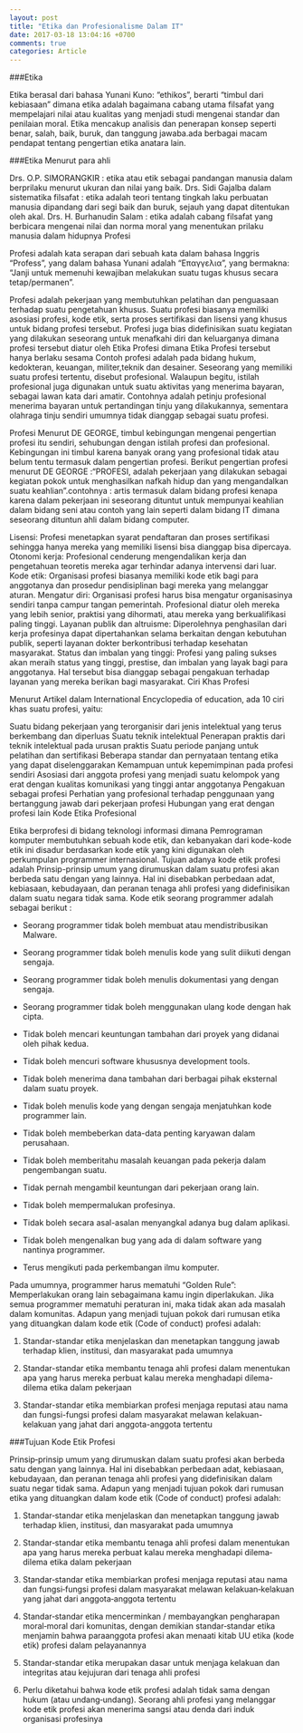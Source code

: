 ```yaml
---
layout: post
title: "Etika dan Profesionalisme Dalam IT"
date: 2017-03-18 13:04:16 +0700
comments: true
categories: Article
---
```


###Etika

Etika berasal dari bahasa Yunani Kuno: “ethikos”, berarti “timbul dari kebiasaan” dimana etika adalah bagaimana cabang utama filsafat yang mempelajari nilai atau kualitas yang menjadi studi mengenai standar dan penilaian moral. Etika mencakup analisis dan penerapan konsep seperti benar, salah, baik, buruk, dan tanggung jawaba.ada berbagai macam pendapat tentang pengertian etika anatara lain.

<!-- more -->

###Etika Menurut para ahli

Drs. O.P. SIMORANGKIR : etika atau etik sebagai pandangan manusia dalam berprilaku menurut ukuran dan nilai yang baik.
Drs. Sidi Gajalba dalam sistematika filsafat : etika adalah teori tentang tingkah laku perbuatan manusia dipandang dari segi baik dan buruk, sejauh yang dapat ditentukan oleh akal.
Drs. H. Burhanudin Salam : etika adalah cabang filsafat yang berbicara mengenai nilai dan norma moral yang menentukan prilaku manusia dalam hidupnya
Profesi

Profesi adalah kata serapan dari sebuah kata dalam bahasa Inggris “Profess”, yang dalam bahasa Yunani adalah “Επαγγελια”, yang bermakna: “Janji untuk memenuhi kewajiban melakukan suatu tugas khusus secara tetap/permanen”.

Profesi adalah pekerjaan yang membutuhkan pelatihan dan penguasaan terhadap suatu pengetahuan khusus. Suatu profesi biasanya memiliki asosiasi profesi, kode etik, serta proses sertifikasi dan lisensi yang khusus untuk bidang profesi tersebut. Profesi juga bias didefinisikan suatu kegiatan yang dilakukan seseorang untuk menafkahi diri dan keluarganya dimana profesi tersebut diatur oleh Etika Profesi dimana Etika Profesi tersebut hanya berlaku sesama Contoh profesi adalah pada bidang hukum, kedokteran, keuangan, militer,teknik dan desainer. Seseorang yang memiliki suatu profesi tertentu, disebut profesional. Walaupun begitu, istilah profesional juga digunakan untuk suatu aktivitas yang menerima bayaran, sebagai lawan kata dari amatir. Contohnya adalah petinju profesional menerima bayaran untuk pertandingan tinju yang dilakukannya, sementara olahraga tinju sendiri umumnya tidak dianggap sebagai suatu profesi.

Profesi Menurut DE GEORGE, timbul kebingungan mengenai pengertian profesi itu sendiri, sehubungan dengan istilah profesi dan profesional. Kebingungan ini timbul karena banyak orang yang profesional tidak atau belum tentu termasuk dalam pengertian profesi. Berikut pengertian profesi menurut DE GEORGE :“PROFESI, adalah pekerjaan yang dilakukan sebagai kegiatan pokok untuk menghasilkan nafkah hidup dan yang mengandalkan suatu keahlian”.contohnya : artis termasuk dalam bidang profesi kenapa karena dalam pekerjaan ini seseorang dituntut untuk mempunyai keahlian dalam bidang seni atau contoh yang lain seperti dalam bidang IT dimana seseorang dituntun ahli dalam bidang computer.

Lisensi: Profesi menetapkan syarat pendaftaran dan proses sertifikasi sehingga hanya mereka yang memiliki lisensi bisa dianggap bisa dipercaya.
Otonomi kerja: Profesional cenderung mengendalikan kerja dan pengetahuan teoretis mereka agar terhindar adanya intervensi dari luar.
Kode etik: Organisasi profesi biasanya memiliki kode etik bagi para anggotanya dan prosedur pendisiplinan bagi mereka yang melanggar aturan.
Mengatur diri: Organisasi profesi harus bisa mengatur organisasinya sendiri tanpa campur tangan pemerintah. Profesional diatur oleh mereka yang lebih senior, praktisi yang dihormati, atau mereka yang berkualifikasi paling tinggi.
Layanan publik dan altruisme: Diperolehnya penghasilan dari kerja profesinya dapat dipertahankan selama berkaitan dengan kebutuhan publik, seperti layanan dokter berkontribusi terhadap kesehatan masyarakat.
Status dan imbalan yang tinggi: Profesi yang paling sukses akan meraih status yang tinggi, prestise, dan imbalan yang layak bagi para anggotanya. Hal tersebut bisa dianggap sebagai pengakuan terhadap layanan yang mereka berikan bagi masyarakat.
Ciri Khas Profesi

Menurut Artikel dalam International Encyclopedia of
education, ada 10 ciri khas suatu profesi, yaitu:

Suatu bidang pekerjaan yang terorganisir dari jenis intelektual yang terus berkembang dan diperluas
Suatu teknik intelektual
Penerapan praktis dari teknik intelektual pada urusan praktis
Suatu periode panjang untuk pelatihan dan sertifikasi
Beberapa standar dan pernyataan tentang etika yang dapat diselenggarakan
Kemampuan untuk kepemimpinan pada profesi sendiri
Asosiasi dari anggota profesi yang menjadi suatu kelompok yang erat dengan kualitas komunikasi yang tinggi antar anggotanya
Pengakuan sebagai profesi
Perhatian yang profesional terhadap penggunaan yang bertanggung jawab dari pekerjaan profesi
Hubungan yang erat dengan profesi lain
Kode Etika Profesional

Etika berprofesi di bidang teknologi informasi dimana Pemrograman komputer membutuhkan sebuah kode etik, dan kebanyakan dari kode-kode etik ini disadur berdasarkan kode etik yang kini digunakan oleh perkumpulan programmer internasional. Tujuan adanya kode etik profesi adalah Prinsip-prinsip umum yang dirumuskan dalam suatu profesi akan berbeda satu dengan yang lainnya. Hal ini disebabkan perbedaan adat, kebiasaan, kebudayaan, dan peranan tenaga ahli profesi yang didefinisikan dalam suatu negara tidak sama. Kode etik seorang programmer adalah sebagai berikut :

- Seorang programmer tidak boleh membuat atau mendistribusikan Malware.

- Seorang programmer tidak boleh menulis kode yang sulit diikuti dengan sengaja.

- Seorang programmer tidak boleh menulis dokumentasi yang dengan sengaja.

- Seorang programmer tidak boleh menggunakan ulang kode dengan hak cipta.

- Tidak boleh mencari keuntungan tambahan dari proyek yang didanai oleh pihak kedua.

- Tidak boleh mencuri software khususnya development tools.

- Tidak boleh menerima dana tambahan dari berbagai pihak eksternal dalam suatu proyek.

- Tidak boleh menulis kode yang dengan sengaja menjatuhkan kode programmer lain.

- Tidak boleh membeberkan data-data penting karyawan dalam perusahaan.

- Tidak boleh memberitahu masalah keuangan pada pekerja dalam pengembangan suatu.

- Tidak pernah mengambil keuntungan dari pekerjaan orang lain.

- Tidak boleh mempermalukan profesinya.

- Tidak boleh secara asal-asalan menyangkal adanya bug dalam aplikasi.

- Tidak boleh mengenalkan bug yang ada di dalam software yang nantinya programmer.

- Terus mengikuti pada perkembangan ilmu komputer.


Pada umumnya, programmer harus mematuhi “Golden Rule”: Memperlakukan orang lain sebagaimana kamu ingin diperlakukan. Jika semua programmer mematuhi peraturan ini, maka tidak akan ada masalah dalam komunitas.
Adapun yang menjadi tujuan pokok dari rumusan etika yang dituangkan dalam kode etik (Code of conduct)  profesi adalah:

1. Standar-standar etika menjelaskan dan menetapkan tanggung jawab terhadap klien, institusi, dan masyarakat pada umumnya

2. Standar-standar etika membantu tenaga ahli profesi dalam menentukan apa yang harus mereka perbuat kalau mereka menghadapi dilema-dilema etika dalam pekerjaan

3. Standar-standar etika membiarkan profesi menjaga reputasi atau nama dan fungsi-fungsi profesi dalam masyarakat melawan kelakuan-kelakuan yang jahat dari anggota-anggota tertentu

###Tujuan Kode Etik Profesi

Prinsip‐prinsip umum yang dirumuskan dalam suatu profesi akan berbeda satu dengan yang lainnya. Hal ini disebabkan
perbedaan adat, kebiasaan, kebudayaan, dan peranan tenaga ahli profesi yang didefinisikan dalam suatu negar tidak sama. Adapun yang menjadi tujuan pokok dari rumusan etika yang dituangkan dalam kode etik (Code of conduct) profesi
adalah:

1. Standar‐standar etika menjelaskan dan menetapkan tanggung jawab terhadap klien, institusi, dan masyarakat pada umumnya

2. Standar‐standar etika membantu tenaga ahli profesi dalam menentukan apa yang harus mereka perbuat kalau mereka menghadapi dilema‐dilema etika dalam pekerjaan

3. Standar‐standar etika membiarkan profesi menjaga reputasi atau nama dan fungsi‐fungsi profesi dalam masyarakat melawan kelakuan‐kelakuan yang jahat dari anggota‐anggota tertentu

4. Standar‐standar etika mencerminkan / membayangkan pengharapan moral‐moral dari komunitas, dengan demikian standar‐standar etika menjamin bahwa paraanggota profesi akan menaati kitab UU etika (kode etik) profesi dalam pelayanannya

5. Standar‐standar etika merupakan dasar untuk menjaga kelakuan dan integritas atau kejujuran dari tenaga ahli profesi

6. Perlu diketahui bahwa kode etik profesi adalah tidak sama dengan hukum (atau undang‐undang). Seorang ahli profesi yang melanggar kode etik profesi akan menerima sangsi atau denda dari induk organisasi profesinya
